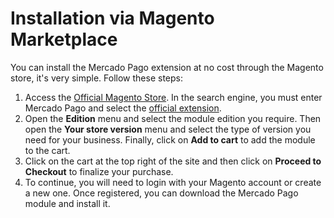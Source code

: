 # Installation via Magento Marketplace

You can install the Mercado Pago extension at no cost through the Magento store, it's very simple. Follow these steps:

1. Access the [Official Magento Store](https://marketplace.magento.com/). In the search engine, you must enter Mercado Pago and select the [official extension](https://marketplace.magento.com/mercadopago-core.html). 
2. Open the **Edition** menu and select the module edition you require. Then open the **Your store version** menu and select the type of version you need for your business. Finally, click on **Add to cart** to add the module to the cart.
3. Click on the cart at the top right of the site and then click on **Proceed to Checkout** to finalize your purchase.
4. To continue, you will need to login with your Magento account or create a new one. Once registered, you can download the Mercado Pago module and install it.

